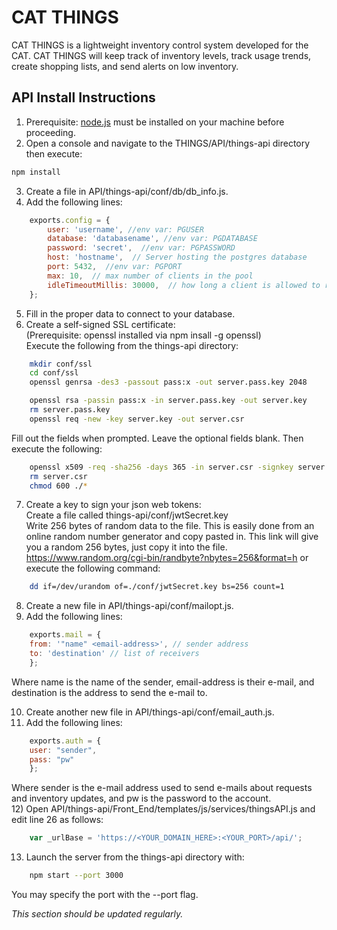 # CAT THINGS
 CAT THINGS is a lightweight inventory control system developed for the CAT.
 CAT THINGS will keep track of inventory levels, track usage trends, create shopping lists, and send alerts on low inventory.

## API Install Instructions
1) Prerequisite: [node.js](https://nodejs.org/en/) must be installed on your machine before proceeding.  
2) Open a console and navigate to the THINGS/API/things-api directory then execute:
```bash
npm install
```
3) Create a file in API/things-api/conf/db/db_info.js.  
4) Add the following lines:  
```javascript
    exports.config = {  
        user: 'username', //env var: PGUSER
        database: 'databasename', //env var: PGDATABASE  
        password: 'secret',  //env var: PGPASSWORD
        host: 'hostname',  // Server hosting the postgres database
        port: 5432,  //env var: PGPORT
        max: 10,  // max number of clients in the pool
        idleTimeoutMillis: 30000,  // how long a client is allowed to remain idle before being closed
    };
```  
5) Fill in the proper data to connect to your database.  
6) Create a self-signed SSL certificate:  
       (Prerequisite: openssl installed via npm insall -g openssl)  
       Execute the following from the things-api directory:  
```bash
    mkdir conf/ssl  
    cd conf/ssl
    openssl genrsa -des3 -passout pass:x -out server.pass.key 2048

    openssl rsa -passin pass:x -in server.pass.key -out server.key
    rm server.pass.key
    openssl req -new -key server.key -out server.csr
```
Fill out the fields when prompted. Leave the optional fields blank. Then execute the following:  
```bash
    openssl x509 -req -sha256 -days 365 -in server.csr -signkey server.key -out server.crt  
    rm server.csr
    chmod 600 ./*
```
7) Create a key to sign your json web tokens:  
        Create a file called things-api/conf/jwtSecret.key  
        Write 256 bytes of random data to the file. 
        This is easily done from an online random number generator and copy pasted in.
        This link will give you a random 256 bytes, just copy it into the file.
        https://www.random.org/cgi-bin/randbyte?nbytes=256&format=h
        or execute the following command:
```bash
    dd if=/dev/urandom of=./conf/jwtSecret.key bs=256 count=1  
```
8) Create a new file in API/things-api/conf/mailopt.js.  
9) Add the following lines:    
```javascript  
    exports.mail = {    
    from: '"name" <email-address>', // sender address
    to: 'destination' // list of receivers
    };
```
Where name is the name of the sender, email-address is their e-mail, and destination is the address to send the e-mail to.

10) Create another new file in API/things-api/conf/email_auth.js.
11) Add the following lines:
```javascript
    exports.auth = {  
    user: "sender",
    pass: "pw"
    };
```
Where sender is the e-mail address used to send e-mails about requests and inventory updates, and pw is the password to the account.  
12) Open API/things-api/Front_End/templates/js/services/thingsAPI.js and edit line 26 as follows:
```javascript
    var _urlBase = 'https://<YOUR_DOMAIN_HERE>:<YOUR_PORT>/api/';
```
    
13) Launch the server from the things-api directory with:
```bash
    npm start --port 3000
```
You may specify the port with the --port flag.
   
_This section should be updated regularly._

